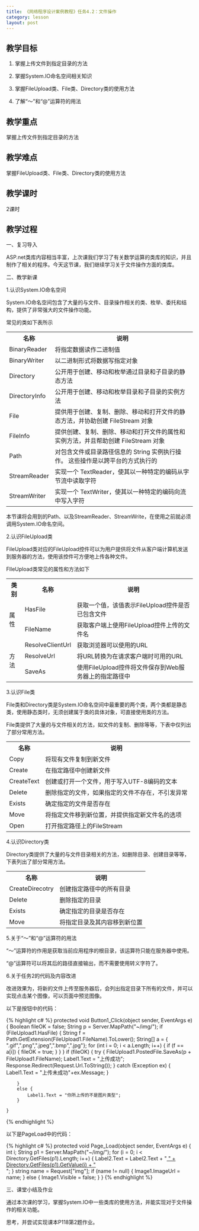 ```yaml
---
title: 《网络程序设计案例教程》任务4.2：文件操作
category: lesson
layout: post
---
```


## 教学目标

1. 掌握上传文件到指定目录的方法

2. 掌握System.IO命名空间相关知识

3. 掌握FileUpload类、File类、Directory类的使用方法

4. 了解“～”和“@”运算符的用法

## 教学重点

掌握上传文件到指定目录的方法

## 教学难点

掌握FileUpload类、File类、Directory类的使用方法

## 教学课时

2课时

## 教学过程

一、复习导入

ASP.net类库内容相当丰富，上次课我们学习了有关数学运算的类库的知识，并且制作了相关的程序。今天这节课，我们继续学习关于文件操作方面的类库。

二、教学新课

1.认识System.IO命名空间

System.IO命名空间包含了大量的与文件、目录操作相关的类、枚举、委托和结构，提供了非常强大的文件操作功能。

常见的类如下表所示

<table>
<tr><th>名称</th><th>说明</th></tr>
<tr><td>BinaryReader</td><td>将指定数据读作二进制值</td></tr>
<tr><td>BinaryWriter</td><td>以二进制形式将数据写指定对象</td></tr>
<tr><td>Directory</td><td>公开用于创建、移动和枚举通过目录和子目录的静态方法</td></tr>
<tr><td>DirectoryInfo</td><td>公开用于创建、移动和枚举目录和子目录的实例方法</td></tr>
<tr><td>File</td><td>提供用于创建、复制、删除、移动和打开文件的静态方法，并协助创建 FileStream 对象</td></tr>
<tr><td>FileInfo</td><td>提供创建、复制、删除、移动和打开文件的属性和实例方法，并且帮助创建 FileStream 对象</td></tr>
<tr><td>Path</td><td>对包含文件或目录路径信息的 String 实例执行操作。 这些操作是以跨平台的方式执行的</td></tr>
<tr><td>StreamReader</td><td>实现一个 TextReader，使其以一种特定的编码从字节流中读取字符</td></tr>
<tr><td>StreamWriter</td><td>实现一个 TextWriter，使其以一种特定的编码向流中写入字符</td></tr>
</table>

本节课将会用到的Path、以及StreamReader、StreamWrite，在使用之前就必须调用System.IO命名空间。

2.认识FileUpload类

FileUpload类对应的FileUpload控件可以为用户提供将文件从客户端计算机发送到服务器的方法，使用该控件可方便地上传各种文件。

FIleUpload类常见的属性和方法如下

<table>
<tr><th>类别</th><th>名称</th><th>说明</th></tr>
<tr><td rowspan='2'>属性</td><td>HasFile</td><td>获取一个值，该值表示FileUpload控件是否已包含文件</td></tr>
<tr><td>FileName</td><td>获取客户端上使用FileUpload控件上传的文件名</td></tr>
<tr><td rowspan='3'>方法</td><td>ResolveClientUrl</td><td>获取浏览器可以使用的URL</td></tr>
<tr><td>ResolveUrl</td><td>将URL转换为在请求客户端时可用的URL</td></tr>
<tr><td>SaveAs</td><td>使用FileUpload控件将文件保存到Web服务器上的指定路径中</td></tr>
</table>

3.认识File类

File类和Directory类是System.IO命名空间中最重要的两个类，两个类都是静态类，使用静态类时，无须创建属于类的具体对象，可直接使用类的方法。

File类提供了大量的与文件相关的方法，如文件的复制、删除等等，下表中仅列出了部分常用方法。

<table>
<tr><th>名称</th><th>说明</th></tr>
<tr><td>Copy</td><td>将现有文件复制到新文件</td></tr>
<tr><td>Create</td><td>在指定路径中创建新文件</td></tr>
<tr><td>CreateText</td><td>创建或打开一个文件，用于写入UTF-8编码的文本</td></tr>
<tr><td>Delete</td><td>删除指定的文件，如果指定的文件不存在，不引发异常</td></tr>
<tr><td>Exists</td><td>确定指定的文件是否存在</td></tr>
<tr><td>Move</td><td>将指定文件移到新位置，并提供指定新文件名的选项</td></tr>
<tr><td>Open</td><td>打开指定路径上的FileStream</td></tr>
</table>

4.认识Directory类

Directory类提供了大量的与文件目录相关的方法，如删除目录、创建目录等等，下表列出了部分常用方法。

<table>
<tr><th>名称</th><th>说明</th></tr>
<tr><td>CreateDirecotry</td><td>创建指定路径中的所有目录</td></tr>
<tr><td>Delete</td><td>删除指定的目录</td></tr>
<tr><td>Exists</td><td>确定指定的目录是否存在</td></tr>
<tr><td>Move</td><td>将指定目录及其内容移到新位置</td></tr>
</table>

5.关于“～”和“@”运算符的用法

“～”运算符的作用是获取当前应用程序的根目录，该运算符只能在服务器中使用。

“@”运算符可以将其后的路径直接输出，而不需要使用转义字符了。

6.关于任务2的代码及内容改进

改进效果为，将新的文件上传至服务器后，会列出指定目录下所有的文件，并可以实现点击某个图像，可以页面中预览图像。

以下是按钮中的代码：

{% highlight c# %}
 protected void Button1_Click(object sender, EventArgs e)
    {
        Boolean fileOK = false;
        String p = Server.MapPath("~/img/");
        if (FileUpload1.HasFile)
        {
            String f = Path.GetExtension(FileUpload1.FileName).ToLower();
            String[] a = { ".gif",".png",".jpeg",".bmp",".jpg"};
            for (int i = 0; i < a.Length; i++) {
                if (f == a[i]) {
                    fileOK = true;
                }
            }
        }
        if (fileOK)
        {
            try
            {
                FileUpload1.PostedFile.SaveAs(p + FileUpload1.FileName);
                Label1.Text = "上传成功";
                Response.Redirect(Request.Url.ToString()); 
            }
            catch (Exception ex)
            {
                Label1.Text = "上传未成功"+ex.Message;
            }

        }
        else {
            Label1.Text = "你所上传的不是图片类型";
        }

    }
{% endhighlight %}     

以下是PageLoad中的代码：

{% highlight c# %}
 protected void Page_Load(object sender, EventArgs e)
    {
        int i;
        String p1 = Server.MapPath("~/img/");
        for (i = 0; i < Directory.GetFiles(p1).Length; i++) {
            Label2.Text = Label2.Text + "<a href='?img=/img/" + Path.GetFileName(Directory.GetFiles(p1).GetValue(i).ToString()) + "'> " + Directory.GetFiles(p1).GetValue(i) + "</a><br />";
        }
        string name = Request["img"];
        if (name != null)
        {
            Image1.ImageUrl = name;
        }
        else {
            Image1.Visible = false;
        }
    }
{% endhighlight %}  

三、课堂小结及作业

通过本次课的学习，掌握System.IO中一些类库的使用方法，并能实现对于文件操作的相关功能。

思考，并尝试实现课本P118第2题作业。